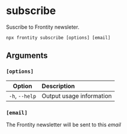 # subscribe

Suscribe to Frontity newsleter.

```text
npx frontity subscribe [options] [email]
```

## Arguments

### **`[options]`**

| Option | Description |
| :---: | :--- |
| `-h`, `--help` | Output usage information |

### **`[email]`**

The Frontity newsletter will be sent to this _email_

